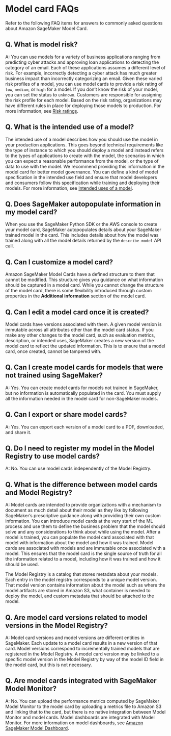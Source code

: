 # Model card FAQs<a name="model-cards-faqs"></a>

Refer to the following FAQ items for answers to commonly asked questions about Amazon SageMaker Model Card\.

## Q\. What is model risk?<a name="model-cards-faqs-risk"></a>

A: You can use models for a variety of business applications ranging from predicting cyber attacks and approving loan applications to detecting the category of an email\. Each of these applications assumes a different level of risk\. For example, incorrectly detecting a cyber attack has much greater business impact than incorrectly categorizing an email\. Given these varied risk profiles of a model, you can use model cards to provide a risk rating of `low`, `medium`, or `high` for a model\. If you don’t know the risk of your model, you can set the status to `unknown`\. Customers are responsible for assigning the risk profile for each model\. Based on the risk rating, organizations may have different rules in place for deploying those models to production\. For more information, see [Risk ratings](model-cards.md#model-cards-risk-rating)\.

## Q\. What is the intended use of a model?<a name="model-cards-faqs-intended-use"></a>

The intended use of a model describes how you should use the model in your production applications\. This goes beyond technical requirements like the type of instance to which you should deploy a model and instead refers to the types of applications to create with the model, the scenarios in which you can expect a reasonable performance from the model, or the type of data to use with the model\. We recommend providing this information in the model card for better model governance\. You can define a kind of model specification in the intended use field and ensure that model developers and consumers follow this specification while training and deploying their models\. For more information, see [Intended uses of a model](model-cards.md#model-cards-intended-uses)\.

## Q\. Does SageMaker autopopulate information in my model card?<a name="model-cards-faqs-autopopulate"></a>

When you use the SageMaker Python SDK or the AWS console to create your model card, SageMaker autopopulates details about your SageMaker trained model in the card\. This includes details about how the model was trained along with all the model details returned by the `describe-model` API call\.

## Q\. Can I customize a model card?<a name="model-cards-faqs-customize"></a>

Amazon SageMaker Model Cards have a defined structure to them that cannot be modified\. This structure gives you guidance on what information should be captured in a model card\. While you cannot change the structure of the model card, there is some flexibility introduced through custom properties in the **Additional information** section of the model card\. 

## Q\. Can I edit a model card once it is created?<a name="model-cards-faqs-edit"></a>

Model cards have versions associated with them\. A given model version is immutable across all attributes other than the model card status\. If you make any other changes to the model card, such as evaluation metrics, description, or intended uses, SageMaker creates a new version of the model card to reflect the updated information\. This is to ensure that a model card, once created, cannot be tampered with\.

## Q\. Can I create model cards for models that were not trained using SageMaker?<a name="model-cards-faqs-external-models"></a>

A: Yes\. You can create model cards for models not trained in SageMaker, but no information is automatically populated in the card\. You must supply all the information needed in the model card for non\-SageMaker models\.

## Q\. Can I export or share model cards?<a name="model-cards-faqs-export"></a>

A: Yes\. You can export each version of a model card to a PDF, downloaded, and share it\. 

## Q\. Do I need to register my model in the Model Registry to use model cards?<a name="model-cards-faqs-registry"></a>

A: No\. You can use model cards independently of the Model Registry\.

## Q\. What is the difference between model cards and Model Registry?<a name="model-cards-faqs-cards-vs-registry"></a>

A: Model cards are intended to provide organizations with a mechanism to document as much detail about their model as they like by following SageMaker’s prescriptive guidance along with providing their own custom information\. You can introduce model cards at the very start of the ML process and use them to define the business problem that the model should solve and any considerations to think about while using the model\. After a model is trained, you can populate the model card associated with that model with information about the model and how it was trained\. Model cards are associated with models and are immutable once associated with a model\. This ensures that the model card is the single source of truth for all the information related to a model, including how it was trained and how it should be used\.

The Model Registry is a catalog that stores metadata about your models\. Each entry in the model registry corresponds to a unique model version\. That model version contains information about the model such as where the model artifacts are stored in Amazon S3, what container is needed to deploy the model, and custom metadata that should be attached to the model\. 

## Q\. Are model card versions related to model versions in the Model Registry?<a name="model-cards-faqs-cards-vs-registry-versions"></a>

A: Model card versions and model versions are different entities in SageMaker\. Each update to a model card results in a new version of that card\. Model versions correspond to incrementally trained models that are registered in the Model Registry\. A model card version may be linked to a specific model version in the Model Registry by way of the model ID field in the model card, but this is not necessary\.

## Q\. Are model cards integrated with SageMaker Model Monitor?<a name="model-cards-faqs-model-monitor"></a>

A: No\. You can upload the performance metrics computed by SageMaker Model Monitor to the model card by uploading a metrics file to Amazon S3 and linking that to the card, but there is no native integration between Model Monitor and model cards\. Model dashboards are integrated with Model Monitor\. For more information on model dashboards, see [Amazon SageMaker Model Dashboard](https://docs.aws.amazon.com/sagemaker/latest/dg/model_dashboard.html)\.